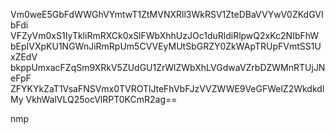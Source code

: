 Vm0weE5GbFdWWGhVYmtwT1ZtMVNXRll3WkRSV1ZteDBaVVYwV0ZKdGVIbFdi
VFZyVm0xS1IyTkliRmRXCk0xSlFWbXhhUzJOc1duRldiRlpwQ2xKc2NIbFhW
bEpIVXpKU1NGWnJiRmRpUm5CVVEyMUtSbGRZY0ZkWApTRUpFVmtSS1UxZEdV
bkppUmxacFZqSm9XRkV5ZUdGU1ZrWlZWbXhLVGdwaVZrbDZWMnRTUjJNeFpF
ZFYKYkZaT1VsaFNSVmx0TVROTlJteFhVbFJzVVZWWE9VeGFWelZ2WkdkdlMy
VkhWalVLQ25ocVlRPT0KCmR2ag==

nmp